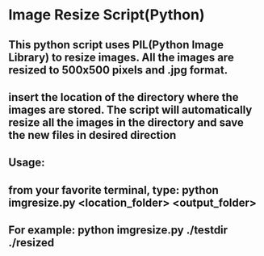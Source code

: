 # Image Resize Script(Python)

## This python script uses PIL(Python Image Library) to resize images. All the images are resized to 500x500 pixels and .jpg format.
## insert the location of the directory where the images are stored. The script will automatically resize all the images in the directory and save the new files in desired direction

## Usage:
## from your favorite terminal, type: python imgresize.py <location_folder> <output_folder>
## For example: python imgresize.py ./testdir ./resized